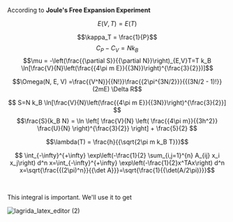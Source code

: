 
According to **Joule's Free Expansion Experiment**

$$E(V, T) = E(T)$$

$$\kappa_T = \frac{1}{P}$$
$$C_P - C_V = Nk_B$$
$$\mu = -\left(\frac{{\partial S}}{{\partial N}}\right)_{E,V}T=T k_B \ln[\frac{V}{N}\left(\frac{{4\pi m E}}{{3N}}\right)^{\frac{3}{2}})]$$

$$\Omega(N, E, V)
=\frac{{V^N}}{{N!}}\frac{{2\pi^{3N/2}}}{{(3N/2 - 1)!}}(2mE) \Delta R$$

$$ S=N k_B \ln[\frac{V}{N}\left(\frac{{4\pi m E}}{{3N}}\right)^{\frac{3}{2}}] $$
$$\frac{S}{k_B N} = \ln \left[ \frac{V}{N} \left( \frac{{4\pi m}}{{3h^2}} \frac{U}{N} \right)^{\frac{3}{2}} \right] + \frac{5}{2} $$


$$\lambda(T) = \frac{h}{{\sqrt{2\pi m k_B T}}}$$





$$ \int_{-\infty}^{+\infty} \exp\left(-\frac{1}{2} \sum_{i,j=1}^{n} A_{ij} x_i x_j\right) d^n x=\int_{-\infty}^{+\infty} \exp\left(-\frac{1}{2}x^TAx\right) d^n x=\sqrt{\frac{{(2\pi)^n}}{{\det A}}}=\sqrt{\frac{1}{{\det(A/2\pi)}}}$$


<br>

This integral is important. We'll use it to get 


![lagrida_latex_editor (2)](https://github.com/Riddhiman2005/Statistical-Physics-Notes/assets/130882317/75702f37-39a1-47e4-9743-d438a36df91a)
